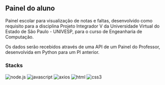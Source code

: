 ## Painel do aluno

Painel escolar para visualização de notas e faltas, desenvolvido como requisito para a disciplina Projeto Integrador V da Universidade Virtual do Estado de São Paulo - UNIVESP, para o curso de Engeanharia de Computação.

Os dados serão recebidos através de uma API de um Painel do Professor, desenvolvida em Python para um PI anterior.

### Stacks

<p align="left">
    <img align="center" src="https://img.shields.io/badge/-Node.js-05122A?style=flat&logo=node.js" alt="node.js"/>
    <img align="center" src="https://img.shields.io/badge/-JavaScript-05122A?style=flat&logo=javascript" alt="javascript"/>
    <img align="center" src="https://img.shields.io/badge/-Axios-05122A?style=flat&logo=axios" alt="axios"/>
    <img align="center" src="https://img.shields.io/badge/-HTML5-05122A?style=flat&logo=html5" alt="html"/>
    <img align="center" src="https://img.shields.io/badge/-CSS3-05122A?style=flat&logo=CSS3" alt="css3"/>
</p>





